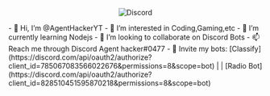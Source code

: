 <p align="center"> <img src="https://discord.c99.nl/widget/theme-1/464029590470262806.png" alt="Discord" /> </p>
- 👋 Hi, I’m @AgentHackerYT
- 👀 I’m interested in Coding,Gaming,etc
- 🌱 I’m currently learning Nodejs
- 💞️ I’m looking to collaborate on Discord Bots
- 📫 Reach me through Discord Agent hacker#0477
- 🤖 Invite my bots: [Classify](https://discord.com/api/oauth2/authorize?client_id=785067083566022676&permissions=8&scope=bot) | | [Radio Bot](https://discord.com/api/oauth2/authorize?client_id=828510451595870218&permissions=8&scope=bot)
<!---
I make discord bots 
--->
